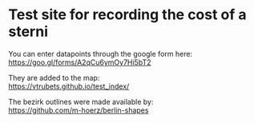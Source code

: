 # Test site for recording the cost of a sterni

You can enter datapoints through the google form here:  
https://goo.gl/forms/A2qCu6ymOy7Hi5bT2

They are added to the map:  
https://vtrubets.github.io/test_index/


The bezirk outlines were made available by:  
https://github.com/m-hoerz/berlin-shapes
